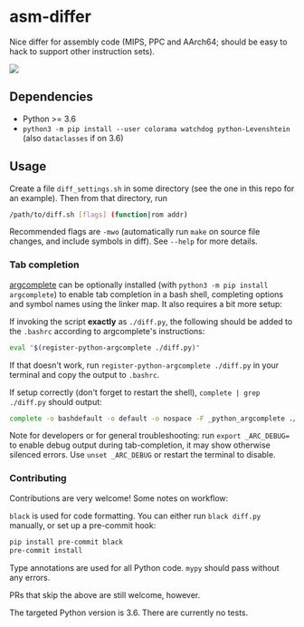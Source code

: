 # asm-differ

Nice differ for assembly code (MIPS, PPC and AArch64; should be easy to hack to support other instruction sets).

![](screenshot.png)

## Dependencies

- Python >= 3.6
- `python3 -m pip install --user colorama watchdog python-Levenshtein` (also `dataclasses` if on 3.6)

## Usage

Create a file `diff_settings.sh` in some directory (see the one in this repo for an example). Then from that directory, run

```bash
/path/to/diff.sh [flags] (function|rom addr)
```

Recommended flags are `-mwo` (automatically run `make` on source file changes, and include symbols in diff). See `--help` for more details.

### Tab completion

[argcomplete](https://kislyuk.github.io/argcomplete/) can be optionally installed (with `python3 -m pip install argcomplete`) to enable tab completion in a bash shell, completing options and symbol names using the linker map. It also requires a bit more setup:

If invoking the script **exactly** as `./diff.py`, the following should be added to the `.bashrc` according to argcomplete's instructions:

```bash
eval "$(register-python-argcomplete ./diff.py)"
```

If that doesn't work, run `register-python-argcomplete ./diff.py` in your terminal and copy the output to `.bashrc`.

If setup correctly (don't forget to restart the shell), `complete | grep ./diff.py` should output:

```bash
complete -o bashdefault -o default -o nospace -F _python_argcomplete ./diff.py
```

Note for developers or for general troubleshooting: run `export _ARC_DEBUG=` to enable debug output during tab-completion, it may show otherwise silenced errors. Use `unset _ARC_DEBUG` or restart the terminal to disable.

### Contributing

Contributions are very welcome! Some notes on workflow:

`black` is used for code formatting. You can either run `black diff.py` manually, or set up a pre-commit hook:
```bash
pip install pre-commit black
pre-commit install
```

Type annotations are used for all Python code. `mypy` should pass without any errors.

PRs that skip the above are still welcome, however.

The targeted Python version is 3.6. There are currently no tests.
